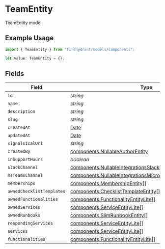 # TeamEntity

TeamEntity model

## Example Usage

```typescript
import { TeamEntity } from "firehydrant/models/components";

let value: TeamEntity = {};
```

## Fields

| Field                                                                                                                                        | Type                                                                                                                                         | Required                                                                                                                                     | Description                                                                                                                                  |
| -------------------------------------------------------------------------------------------------------------------------------------------- | -------------------------------------------------------------------------------------------------------------------------------------------- | -------------------------------------------------------------------------------------------------------------------------------------------- | -------------------------------------------------------------------------------------------------------------------------------------------- |
| `id`                                                                                                                                         | *string*                                                                                                                                     | :heavy_minus_sign:                                                                                                                           | N/A                                                                                                                                          |
| `name`                                                                                                                                       | *string*                                                                                                                                     | :heavy_minus_sign:                                                                                                                           | N/A                                                                                                                                          |
| `description`                                                                                                                                | *string*                                                                                                                                     | :heavy_minus_sign:                                                                                                                           | N/A                                                                                                                                          |
| `slug`                                                                                                                                       | *string*                                                                                                                                     | :heavy_minus_sign:                                                                                                                           | N/A                                                                                                                                          |
| `createdAt`                                                                                                                                  | [Date](https://developer.mozilla.org/en-US/docs/Web/JavaScript/Reference/Global_Objects/Date)                                                | :heavy_minus_sign:                                                                                                                           | N/A                                                                                                                                          |
| `updatedAt`                                                                                                                                  | [Date](https://developer.mozilla.org/en-US/docs/Web/JavaScript/Reference/Global_Objects/Date)                                                | :heavy_minus_sign:                                                                                                                           | N/A                                                                                                                                          |
| `signalsIcalUrl`                                                                                                                             | *string*                                                                                                                                     | :heavy_minus_sign:                                                                                                                           | N/A                                                                                                                                          |
| `createdBy`                                                                                                                                  | [components.NullableAuthorEntity](../../models/components/nullableauthorentity.md)                                                           | :heavy_minus_sign:                                                                                                                           | N/A                                                                                                                                          |
| `inSupportHours`                                                                                                                             | *boolean*                                                                                                                                    | :heavy_minus_sign:                                                                                                                           | N/A                                                                                                                                          |
| `slackChannel`                                                                                                                               | [components.NullableIntegrationsSlackSlackChannelEntity](../../models/components/nullableintegrationsslackslackchannelentity.md)             | :heavy_minus_sign:                                                                                                                           | N/A                                                                                                                                          |
| `msTeamsChannel`                                                                                                                             | [components.NullableIntegrationsMicrosoftTeamsV2ChannelEntity](../../models/components/nullableintegrationsmicrosoftteamsv2channelentity.md) | :heavy_minus_sign:                                                                                                                           | N/A                                                                                                                                          |
| `memberships`                                                                                                                                | [components.MembershipEntity](../../models/components/membershipentity.md)[]                                                                 | :heavy_minus_sign:                                                                                                                           | N/A                                                                                                                                          |
| `ownedChecklistTemplates`                                                                                                                    | [components.ChecklistTemplateEntity](../../models/components/checklisttemplateentity.md)[]                                                   | :heavy_minus_sign:                                                                                                                           | N/A                                                                                                                                          |
| `ownedFunctionalities`                                                                                                                       | [components.FunctionalityEntityLite](../../models/components/functionalityentitylite.md)[]                                                   | :heavy_minus_sign:                                                                                                                           | N/A                                                                                                                                          |
| `ownedServices`                                                                                                                              | [components.ServiceEntityLite](../../models/components/serviceentitylite.md)[]                                                               | :heavy_minus_sign:                                                                                                                           | N/A                                                                                                                                          |
| `ownedRunbooks`                                                                                                                              | [components.SlimRunbookEntity](../../models/components/slimrunbookentity.md)[]                                                               | :heavy_minus_sign:                                                                                                                           | N/A                                                                                                                                          |
| `respondingServices`                                                                                                                         | [components.ServiceEntityLite](../../models/components/serviceentitylite.md)[]                                                               | :heavy_minus_sign:                                                                                                                           | N/A                                                                                                                                          |
| `services`                                                                                                                                   | [components.ServiceEntityLite](../../models/components/serviceentitylite.md)[]                                                               | :heavy_minus_sign:                                                                                                                           | N/A                                                                                                                                          |
| `functionalities`                                                                                                                            | [components.FunctionalityEntityLite](../../models/components/functionalityentitylite.md)[]                                                   | :heavy_minus_sign:                                                                                                                           | N/A                                                                                                                                          |